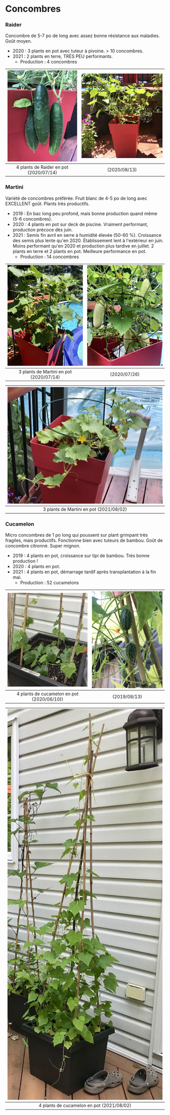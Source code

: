# Concombres
### Raider
Concombre de 5-7 po de long avec assez bonne résistance aux maladies. Goût moyen.

* 2020 : 3 plants en pot avec tuteur à pivoine. > 10 concombres.
* 2021 : 2 plants en terre, TRÈS PEU performants. 
  + Production : 4 concombres

| ![](jpg_jardin/IMG_9553_cropped.jpg) | ![](jpg_jardin/IMG_9221_raider.jpg) |
|:--:|:--:|
| 4 plants de Raider en pot (2020/07/14) | (2020/08/13) |

### Martini
Variété de concombres préférée. Fruit blanc de 4-5 po de long avec EXCELLENT goût. Plants très productifs.

* 2019 : En bac long peu profond, mais bonne production quand même (5-6 concombres).
* 2020 : 4 plants en pot sur deck de piscine. Vraiment performant, production précoce dès juin.
* 2021 : Semis fin avril en serre à humidité élevée (50-60 %). Croissance des semis plus lente qu'en 2020. Établissement lent à l'extérieur en juin. Moins performant qu'en 2020 et production plus tardive en juillet. 2 plants en terre et 2 plants en pot. Meilleure performance en pot.
  + Production : 14 concombres

| ![](jpg_jardin/IMG_9222.jpg) | ![](jpg_jardin/IMG_9336.jpg) |
|:--:|:--:|
| 3 plants de Martini en pot (2020/07/14) | (2020/07/26) |

|<img src="jpg_jardin/IMG_3242.jpg" width="500" />
|:--:|
| 3 plants de Martini en pot (2021/08/02) |


### Cucamelon
Micro concombres de 1 po long qui poussent sur plant grimpant très fragiles, mais productifs. Fonctionne bien avec tuteurs de bambou. Goût de concombre citronné. Super mignon.

* 2019 : 4 plants en pot, croissance sur tipi de bambou. Très bonne production ! 
* 2020 : 4 plants en pot.
* 2021 : 4 plants en pot, démarrage tardif après transplantation à la fin mai.
  + Production : 52 cucamelons
  
| ![](jpg_jardin/IMG_8818_crooped.jpg) | ![](jpg_jardin/IMG_4295_cropped.jpg) |
|:--:|:--:|
| 4 plants de cucamelon en pot (2020/06/10)) | (2019/08/13) |

|<img src="jpg_jardin/IMG_3204.jpg" width="500" /> |
|:--:|
| 4 plants de cucamelon en pot (2021/08/02) |
  
